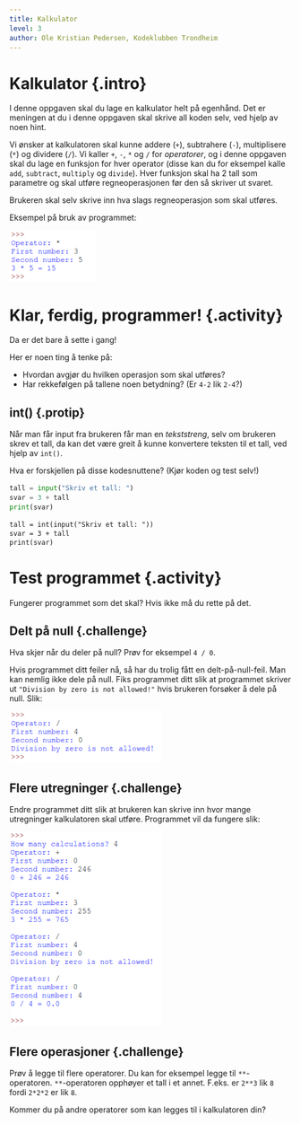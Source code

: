 ```yaml
---
title: Kalkulator
level: 3
author: Ole Kristian Pedersen, Kodeklubben Trondheim
---
```


# Kalkulator {.intro}

I denne oppgaven skal du lage en kalkulator helt på egenhånd. Det er meningen at du  i denne oppgaven skal skrive all koden selv, ved hjelp av noen hint.

Vi ønsker at kalkulatoren skal kunne addere (`+`), subtrahere (`-`), multiplisere (`*`) og dividere (`/`). Vi kaller `+`, `-`, `*` og `/` for *operatorer*, og i denne oppgaven skal du lage en funksjon for hver operator (disse kan du for eksempel kalle `add`, `subtract`, `multiply` og `divide`). Hver funksjon skal ha 2 tall som parametre og skal utføre regneoperasjonen før den så skriver ut svaret.

Brukeren skal selv skrive inn hva slags regneoperasjon som skal utføres.

Eksempel på bruk av programmet:

![](python_calculator.png)

# Klar, ferdig, programmer! {.activity}

Da er det bare å sette i gang!

Her er noen ting å tenke på:

* Hvordan avgjør du hvilken operasjon som skal utføres?
* Har rekkefølgen på tallene noen betydning? (Er `4-2` lik `2-4`?)

## int() {.protip}

Når man får input fra brukeren får man en *tekststreng*, selv om brukeren skrev et tall, da kan det være greit å kunne konvertere teksten til et tall, ved hjelp av `int()`.

Hva er forskjellen på disse kodesnuttene? (Kjør koden og test selv!)
```python
tall = input("Skriv et tall: ")
svar = 3 + tall
print(svar)
```

```python3
tall = int(input("Skriv et tall: "))
svar = 3 + tall
print(svar)
```

# Test programmet {.activity}

Fungerer programmet som det skal? Hvis ikke må du rette på det.

## Delt på null {.challenge}

Hva skjer når du deler på null? Prøv for eksempel `4 / 0`.

Hvis programmet ditt feiler nå, så har du trolig fått en delt-på-null-feil. Man kan nemlig ikke dele på null. Fiks programmet ditt slik at programmet skriver ut `"Division by zero is not allowed!"` hvis brukeren forsøker å dele på null. Slik:

![](python_calculator_zero_division.png)

## Flere utregninger {.challenge}

Endre programmet ditt slik at brukeren kan skrive inn hvor mange utregninger kalkulatoren skal utføre. Programmet vil da fungere slik:

![](python_calculator_multiple_calculations.png)

## Flere operasjoner {.challenge}

Prøv å legge til flere operatorer. Du kan for eksempel legge til `**`-operatoren. `**`-operatoren opphøyer et tall i et annet. F.eks. er `2**3` lik `8` fordi `2*2*2` er lik `8`.

Kommer du på andre operatorer som kan legges til i kalkulatoren din?
